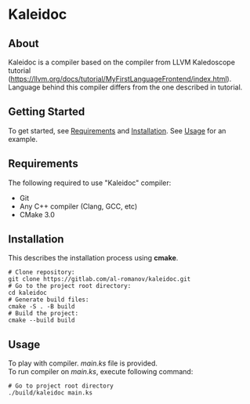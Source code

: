 # Kaleidoc
## About
Kaleidoc is a compiler based on the compiler from LLVM Kaledoscope tutorial (https://llvm.org/docs/tutorial/MyFirstLanguageFrontend/index.html). Language behind this compiler differs from the one described in tutorial.

## Getting Started
To get started, see [Requirements](#requirements) and [Installation](#installation). See [Usage](#usage) for an example.

## Requirements
The following required to use "Kaleidoc" compiler:
* Git
* Any C++ compiler (Clang, GCC, etc)
* CMake 3.0

## Installation
This describes the installation process using **cmake**.    
```
# Clone repository:
git clone https://gitlab.com/al-romanov/kaleidoc.git
# Go to the project root directory:
cd kaleidoc
# Generate build files:
cmake -S . -B build
# Build the project:
cmake --build build
```

## Usage
To play with compiler. *main.ks* file is provided.   
To run compiler on *main.ks*, execute following command:
```
# Go to project root directory
./build/kaleidoc main.ks
```
